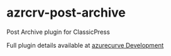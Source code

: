 # azrcrv-post-archive
Post Archive plugin for ClassicPress

Full plugin details available at [azurecurve Development](https://development.azurecurve.co.uk/classicpress-plugins/post-archive/)
